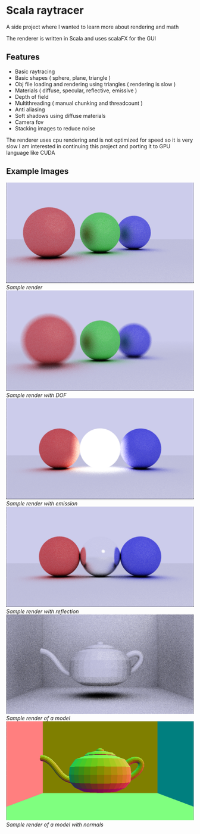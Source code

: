 # Scala raytracer

A side project where I wanted to learn more about rendering and math

The renderer is written in Scala and uses scalaFX for the GUI

## Features

- Basic raytracing
- Basic shapes ( sphere, plane, triangle )
- Obj file loading and rendering using triangles ( rendering is slow )
- Materials ( diffuse, specular, reflective, emissive )
- Depth of field
- Multithreading ( manual chunking and threadcount )
- Anti aliasing
- Soft shadows using diffuse materials
- Camera fov
- Stacking images to reduce noise

The renderer uses cpu rendering and is not optimized for speed so it is very slow
I am interested in continuing this project and porting it to GPU language like CUDA

## Example Images

![Example render](media/no_dof.png)
*Sample render*
![Example render with depth of field](media/dof.png)
*Sample render with DOF* 
![Example render with emission](media/emission.png)
*Sample render with emission*
![Example render with reflection](media/reflection.png)
*Sample render with reflection*
![Example model render](media/teapan.png)
*Sample render of a model*
![Example model render normals](media/teapan_normal.png)
*Sample render of a model with normals*
